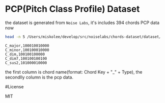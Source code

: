 # PCP(Pitch Class Profile) Dataset

the dataset is generated from `Noise Labs`, it's includes 394 chords PCP data now

```bash
head -n 5 /Users/miskolee/develop/src/noiselabs/chords-dataset/dataset/chord_pcp_dataset.csv

```

```csv
C_major,100010010000
C_minor,100100010000
C_dim,100100100000
C_dim7,100100100100
C_sus2,101000010000
```

the first column is chord name(format: Chord Key + "_" + Type), the secondlly column is the pcp data.

#License

MIT









